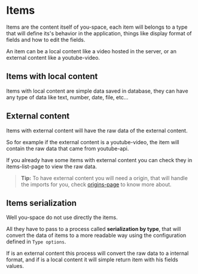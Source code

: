 # Items

Items are the content itself of you-space, each item will belongs to a type that will define its's behavior in the application, things like display format of fields and how to edit the fields.

An item can be a local content like a video hosted in the server, or an external content like
a youtube-video.

## Items with local content

Items with local content are simple data saved in database, they can have any type of data like text, number, date, file, etc...

## External content

Items with external content will have the raw data of the external content.

So for example if the external content is a youtube-video, the item will contain the raw data that came from youtube-api.

If you already have some items with external content you can check they in items-list-page to view the raw data.

> **Tip:** To have external content you will need a origin, that will handle the imports for you, check [origins-page](./origins.md) to know more about.

## Items serialization

Well you-space do not use directly the items.

All they have to pass to a process called **serialization by type**, that will convert the data of items to a more readable way using the configuration defined in `Type options`.

If is an external content this process will convert the raw data to a internal format, and if is a local content it will simple return item with his fields values.
